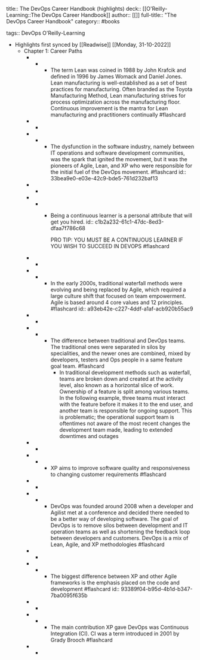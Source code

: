 title:: The DevOps Career Handbook (highlights)
deck:: [[O'Reilly-Learning::The DevOps Career Handbook]]
author:: [[]]
full-title:: "The DevOps Career Handbook"
category:: #books

tags:: DevOps O'Reilly-Learning

- Highlights first synced by [[Readwise]] [[Monday, 31-10-2022]]
	- Chapter 1: Career Paths
		- -
			- The term Lean was coined in 1988 by John Krafcik and defined in 1996 by James Womack and Daniel Jones. Lean manufacturing is well-established as a set of best practices for manufacturing. Often branded as the Toyota Manufacturing Method, Lean manufacturing strives for process optimization across the manufacturing floor. Continuous improvement is the mantra for Lean manufacturing and practitioners continually #flashcard
		- -
		- -
			- The dysfunction in the software industry, namely between IT operations and software development communities, was the spark that ignited the movement, but it was the pioneers of Agile, Lean, and XP who were responsible for the initial fuel of the DevOps movement. #flashcard
			  id:: 33bea9e0-e03e-42c9-bde5-761d232baf13
		- -
		- -
			- Being a continuous learner is a personal attribute that will get you hired.
			  id:: c1b2a232-61c1-47dc-8ed3-dfaa7f786c68
			  
			  PRO TIP: YOU MUST BE A CONTINUOUS LEARNER IF YOU WISH TO SUCCEED IN DEVOPS #flashcard
		- -
		- -
			- In the early 2000s, traditional waterfall methods were evolving and being replaced by Agile, which required a large culture shift that focused on team empowerment. Agile is based around 4 core values and 12 principles. #flashcard
			  id:: a93eb42e-c227-4ddf-a1af-acb920b55ac9
		- -
		- -
			- The difference between traditional and DevOps teams. The traditional ones were separated in silos by specialities, and the newer ones are combined, mixed by developers, testers and Ops people in a same feature goal team. #flashcard
				- In traditional development methods such as waterfall, teams are broken down and created at the activity level, also known as a horizontal slice of work. Ownership of a feature is split among various teams. In the following example, three teams must interact with the feature before it makes it to the end user, and another team is responsible for ongoing support. This is problematic; the operational support team is oftentimes not aware of the most recent changes the development team made, leading to extended downtimes and outages
		- -
		- -
			- XP aims to improve software quality and responsiveness to changing customer requirements #flashcard
		- -
		- -
			- DevOps was founded around 2008 when a developer and Agilist met at a conference and decided there needed to be a better way of developing software. The goal of DevOps is to remove silos between development and IT operation teams as well as shortening the feedback loop between developers and customers. DevOps is a mix of Lean, Agile, and XP methodologies #flashcard
		- -
		- -
			- The biggest difference between XP and other Agile frameworks is the emphasis placed on the code and development #flashcard
			  id:: 93389f04-b95d-4b1d-b347-7ba0095f635b
		- -
		- -
			- The main contribution XP gave DevOps was Continuous Integration (CI). CI was a term introduced in 2001 by Grady Brooch #flashcard
		- -